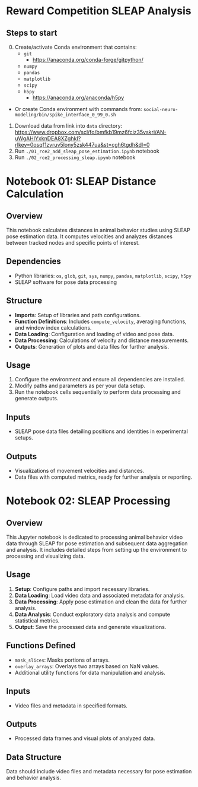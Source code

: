 # Reward Competition SLEAP Analysis

## Steps to start

0. Create/activate Conda environment that contains:
    - `git` 
        - https://anaconda.org/conda-forge/gitpython/
    - `numpy`
    - `pandas`
    - `matplotlib`
    - `scipy`
    - `h5py`
        - https://anaconda.org/anaconda/h5py

- Or create Conda environment with commands from: `social-neuro-modeling/bin/spike_interface_0_99_0.sh`
1. Download data from link into `data` directory: https://www.dropbox.com/scl/fo/bmfkb19mz6fciz35vskri/AN-uWgAHIYxknDEA8XZghkI?rlkey=0osqf1zvruv5lony5zsk447ua&st=cgh6tgdh&dl=0
2. Run `./01_rce2_add_sleap_pose_estimation.ipynb` notebook
3. Run `./02_rce2_processing_sleap.ipynb` notebook

# Notebook 01: SLEAP Distance Calculation

## Overview
This notebook calculates distances in animal behavior studies using SLEAP pose estimation data. It computes velocities and analyzes distances between tracked nodes and specific points of interest.

## Dependencies
- Python libraries: `os`, `glob`, `git`, `sys`, `numpy`, `pandas`, `matplotlib`, `scipy`, `h5py`
- SLEAP software for pose data processing

## Structure
- **Imports**: Setup of libraries and path configurations.
- **Function Definitions**: Includes `compute_velocity`, averaging functions, and window index calculations.
- **Data Loading**: Configuration and loading of video and pose data.
- **Data Processing**: Calculations of velocity and distance measurements.
- **Outputs**: Generation of plots and data files for further analysis.

## Usage
1. Configure the environment and ensure all dependencies are installed.
2. Modify paths and parameters as per your data setup.
3. Run the notebook cells sequentially to perform data processing and generate outputs.

## Inputs
- SLEAP pose data files detailing positions and identities in experimental setups.

## Outputs
- Visualizations of movement velocities and distances.
- Data files with computed metrics, ready for further analysis or reporting.

# Notebook 02: SLEAP Processing

## Overview
This Jupyter notebook is dedicated to processing animal behavior video data through SLEAP for pose estimation and subsequent data aggregation and analysis. It includes detailed steps from setting up the environment to processing and visualizing data.

## Usage
1. **Setup**: Configure paths and import necessary libraries.
2. **Data Loading**: Load video data and associated metadata for analysis.
3. **Data Processing**: Apply pose estimation and clean the data for further analysis.
4. **Data Analysis**: Conduct exploratory data analysis and compute statistical metrics.
5. **Output**: Save the processed data and generate visualizations.

## Functions Defined
- `mask_slices`: Masks portions of arrays.
- `overlay_arrays`: Overlays two arrays based on NaN values.
- Additional utility functions for data manipulation and analysis.

## Inputs
- Video files and metadata in specified formats.

## Outputs
- Processed data frames and visual plots of analyzed data.

## Data Structure
Data should include video files and metadata necessary for pose estimation and behavior analysis.